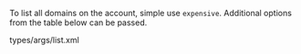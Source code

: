 To list all domains on the account, simple use `expensive`. Additional options from the table below can be passed.

<argufy>types/args/list.xml</argufy>
